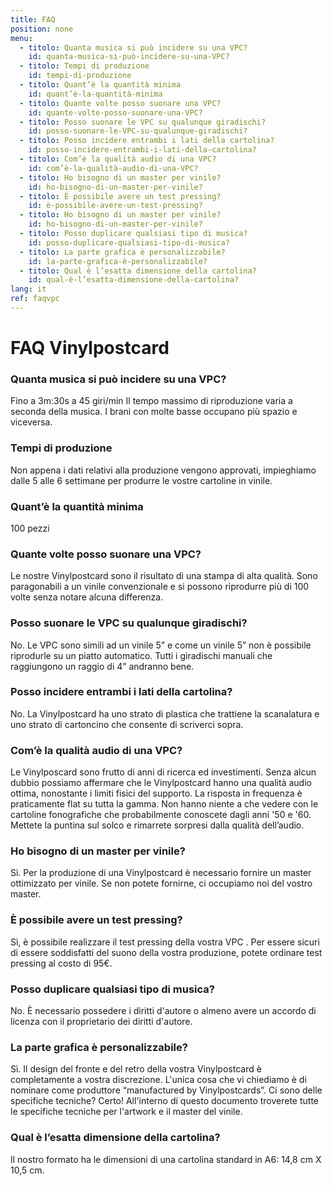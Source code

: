 ```yaml
---
title: FAQ
position: none
menu:
  - titolo: Quanta musica si può incidere su una VPC?
    id: quanta-musica-si-può-incidere-su-una-VPC?
  - titolo: Tempi di produzione
    id: tempi-di-produzione
  - titolo: Quant’è la quantità minima
    id: quant’è-la-quantità-minima
  - titolo: Quante volte posso suonare una VPC?
    id: quante-volte-posso-suonare-una-VPC?
  - titolo: Posso suonare le VPC su qualunque giradischi?
    id: posso-suonare-le-VPC-su-qualunque-giradischi?
  - titolo: Posso incidere entrambi i lati della cartolina?
    id: posso-incidere-entrambi-i-lati-della-cartolina?
  - titolo: Com’è la qualità audio di una VPC?
    id: com’è-la-qualità-audio-di-una-VPC?
  - titolo: Ho bisogno di un master per vinile?
    id: ho-bisogno-di-un-master-per-vinile?
  - titolo: È possibile avere un test pressing?
    id: è-possibile-avere-un-test-pressing?
  - titolo: Ho bisogno di un master per vinile?
    id: ho-bisogno-di-un-master-per-vinile?
  - titolo: Posso duplicare qualsiasi tipo di musica?
    id: posso-duplicare-qualsiasi-tipo-di-musica?
  - titolo: La parte grafica è personalizzabile?
    id: la-parte-grafica-è-personalizzabile?
  - titolo: Qual è l’esatta dimensione della cartolina?
    id: qual-è-l’esatta-dimensione-della-cartolina?                            
lang: it
ref: faqvpc
---
```


# FAQ Vinylpostcard

### Quanta musica si può incidere su una VPC?
Fino a 3m:30s a 45 giri/min 
Il tempo massimo di riproduzione varia a seconda della musica. I brani con molte basse occupano più spazio e viceversa.

### Tempi di produzione
Non appena i dati relativi alla produzione vengono approvati, impieghiamo dalle 5 alle 6 settimane per produrre le vostre cartoline in vinile. 

### Quant’è la quantità minima
100 pezzi

### Quante volte posso suonare una VPC?
Le nostre Vinylpostcard sono il risultato di una stampa di alta qualità. Sono paragonabili a un vinile convenzionale e si possono riprodurre più di 100 volte senza notare alcuna differenza.

### Posso suonare le VPC su qualunque giradischi?
No. Le VPC sono simili ad un vinile 5” e come un vinile 5” non è possibile riprodurle su un piatto automatico. Tutti i giradischi manuali che raggiungono un raggio di 4” andranno bene.
 
### Posso incidere entrambi i lati della cartolina?
No. La Vinylpostcard ha uno strato di plastica che trattiene la scanalatura e uno strato di cartoncino che consente di scriverci sopra.

### Com’è la qualità audio di una VPC?
Le Vinylposcard sono frutto di anni di ricerca ed investimenti. Senza alcun dubbio possiamo affermare che le Vinylpostcard hanno una qualità audio ottima, nonostante i limiti fisici del supporto. La risposta in frequenza è praticamente flat su tutta la gamma.  Non hanno niente a che vedere con le cartoline fonografiche che probabilmente conoscete dagli anni '50 e '60.  Mettete la puntina sul solco e rimarrete sorpresi dalla qualità dell’audio.

### Ho bisogno di un master per vinile?
Sì. Per la produzione di una Vinylpostcard è necessario fornire un master ottimizzato per vinile. Se non potete fornirne, ci occupiamo noi del vostro master.

### È possibile avere un test pressing?
Sì, è possibile realizzare il test pressing della vostra VPC . Per essere sicuri di essere soddisfatti del suono della vostra produzione, potete ordinare test pressing al costo di 95€.

### Posso duplicare qualsiasi tipo di musica?
No. È necessario possedere i diritti d'autore o almeno avere un accordo di licenza con il proprietario dei diritti d'autore.

### La parte grafica è personalizzabile?
Sì. Il design del fronte e del retro della vostra Vinylpostcard è completamente a vostra discrezione. L'unica cosa che vi chiediamo è di nominare come produttore “manufactured by Vinylpostcards”.
Ci sono delle specifiche tecniche?
Certo! All'interno di questo documento troverete tutte le specifiche tecniche per l'artwork e il master del vinile.

### Qual è l’esatta dimensione della cartolina?
Il nostro formato ha le dimensioni di una cartolina standard in A6:
14,8 cm X 10,5 cm. 
